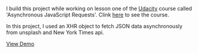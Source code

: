 I build this project while working on lesson one of the [Udacity](https://eu.udacity.com/) course called 'Asynchronous JavaScript Requests'.
Clink [here](https://eu.udacity.com/course/asynchronous-javascript-requests--ud109) to see the course.

In this project, I used an XHR object to fetch JSON data asynchronously from unsplash and New York Times api.

[View Demo](https://tayyebashoaib.github.io/ajaxUnsplashTimes/)
